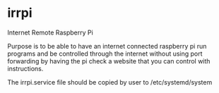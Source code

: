 # irrpi
Internet Remote Raspberry Pi  

Purpose is to be able to have an internet connected raspberry pi run programs and be controlled through the internet without using port forwarding by having the pi check a website that you can control with instructions.  

The irrpi.service file should be copied by user to /etc/systemd/system
